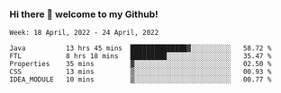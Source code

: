 ### Hi there 👋 welcome to my Github! 

<!--START_SECTION:waka-->
```text
Week: 18 April, 2022 - 24 April, 2022

Java          13 hrs 45 mins  ██████████████▓░░░░░░░░░░   58.72 % 
FTL           8 hrs 18 mins   █████████░░░░░░░░░░░░░░░░   35.47 % 
Properties    35 mins         ▓░░░░░░░░░░░░░░░░░░░░░░░░   02.50 % 
CSS           13 mins         ▒░░░░░░░░░░░░░░░░░░░░░░░░   00.93 % 
IDEA_MODULE   10 mins         ▒░░░░░░░░░░░░░░░░░░░░░░░░   00.77 % 
```
<!--END_SECTION:waka-->
